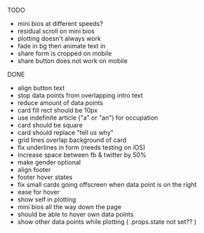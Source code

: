 TODO

* mini bios at different speeds?
* residual scroll on mini bios
* plotting doesn't always work
* fade in bg then animate text in
* share form is cropped on mobile
* share button does not work on mobile

DONE

* align button text
* stop data points from overlapping intro text
* reduce amount of data points
* card fill rect should be 10px
* use indefinite article ("a" or "an") for occupation
* card should be square
* card should replace "tell us why"
* grid lines overlap background of card
* fix underlines in form (needs testing on iOS)
* increase space between fb & twitter by 50%
* make gender optional
* align footer
* footer hover states
* fix small cards going offscreen when data point is on the right
* ease for hover
* show self in plotting
* mini bios all the way down the page
* should be able to hover own data points
* show other data points while plotting ( .props.state not set?? )
